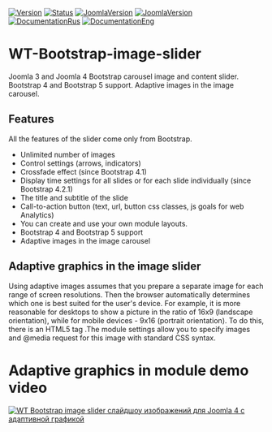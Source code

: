 [![Version](https://img.shields.io/badge/Version-2.1.0-blue.svg)](https://web-tolk.ru/dev/joomla-modules/wt-bootstrap-image-slider.html?utm_source=github) [![Status](https://img.shields.io/badge/Status-stable-green.svg)]() [![JoomlaVersion](https://img.shields.io/badge/Joomla-3.10-orange.svg)]() [![JoomlaVersion](https://img.shields.io/badge/Joomla-4.1-darkblue.svg)]() [![DocumentationRus](https://img.shields.io/badge/Documentation-rus-blue.svg)](https://web-tolk.ru/dev/joomla-modules/wt-bootstrap-image-slider.html) [![DocumentationEng](https://img.shields.io/badge/Documentation-eng-blueviolet.svg)](https://web-tolk.ru/en/dev/joomla-modules/wt-bootstrap-image-slider.html?utm_source=github)
# WT-Bootstrap-image-slider
Joomla 3 and Joomla 4 Bootstrap carousel image and content slider. Bootstrap 4 and Bootstrap 5 support. Adaptive images in the image carousel.
## Features
All the features of the slider come only from Bootstrap.
- Unlimited number of images
- Control settings (arrows, indicators)
- Crossfade effect (since Bootstrap 4.1)
- Display time settings for all slides or for each slide individually (since Bootstrap 4.2.1)
- The title and subtitle of the slide
- Call-to-action button (text, url, button css classes, js goals for web Analytics)
- You can create and use your own module layouts.
- Bootstrap 4 and Bootstrap 5 support
- Adaptive images in the image carousel
## Adaptive graphics in the image slider
Using adaptive images assumes that you prepare a separate image for each range of screen resolutions. Then the browser automatically determines which one is best suited for the user's device. For example, it is more reasonable for desktops to show a picture in the ratio of 16x9 (landscape orientation), while for mobile devices - 9x16 (portrait orientation). To do this, there is an HTML5 tag .The module settings allow you to specify images and @media request for this image with standard CSS syntax.
# Adaptive graphics in module demo video
[![WT Bootstrap image slider слайдшоу изображений для Joomla 4 с адаптивной графикой](https://img.youtube.com/vi/0uJ4urj8wqg/0.jpg)](https://www.youtube.com/watch?v=0uJ4urj8wqg)
